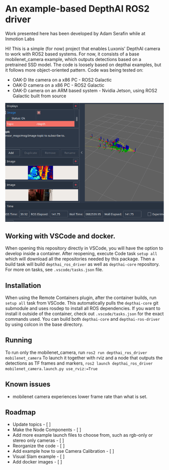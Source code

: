 # An example-based DepthAI ROS2 driver

Work presented here has been developed by Adam Serafin while at Inmotion Labs

Hi! This is a simple (for now) project that enables Luxonis' DepthAI camera to work with ROS2 based systems.
For now, it consists of a base mobilenet_camera example, which outputs detections based on a pretrained SSD model.
The code is loosely based on depthai examples, but it follows more object-oriented pattern.
Code was being tested on:
 - OAK-D lite camera on a x86 PC - ROS2 Galactic
 - OAK-D camera on a x86 PC - ROS2 Galactic
 - OAK-D camera on an ARM based system - Nvidia Jetson, using ROS2 Galactic built from source

![](docs/example.gif)

## Working with VSCode and docker.
When opening this repository directly in VSCode, you will have the option to develop inside a container. 
After reopening, execute Code task `setup all` which will download all the repositories needed by this package.
Then a build task will build `depthai_ros_driver` as well as `depthai-core` repository. For more on tasks, see `.vscode/tasks.json` file.

## Installation

When using the Remote Containers plugin, after the container builds, run `setup all` task from VSCode. This automatically pulls the `depthai-core` git submodule and uses rosdep to install all ROS dependencies.
If you want to install it outside of the container, check out `.vscode/tasks.json` for the exact commands used. You can build both `depthai-core` and `depthai-ros-driver` by using colcon in the base directory.
## Running
To run only the mobilenet_camera, run `ros2 run depthai_ros_driver mobilenet_camera`
To launch it together with rviz and a node that outputs the detections as TF frames and markers, `ros2 launch depthai_ros_driver mobilenet_camera.launch.py use_rviz:=True`
## Known issues
- mobilenet camera experiences lower frame rate than what is set.

## Roadmap
 - Update topics - [ ]
 - Make the Node Components - [ ]
 - Add more example launch files to choose from, such as rgb-only or stereo only cameras - [ ]
 - Reorganize the code - [ ]
 - Add example how to use Camera Calibration - [ ]
 - Visual Slam example - [ ]
 - Add docker images - [ ]
